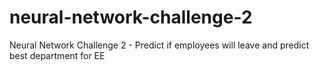 # neural-network-challenge-2
Neural Network Challenge 2 - Predict if employees will leave and predict best department for EE
